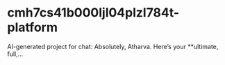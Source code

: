 # cmh7cs41b000ljl04plzl784t-platform
AI-generated project for chat: Absolutely, Atharva. Here’s your **ultimate, full,...
